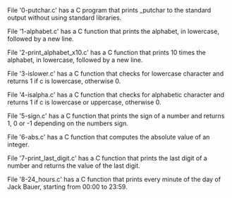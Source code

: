 File '0-putchar.c' has a C program that prints _putchar to the standard output without using standard libraries.

File '1-alphabet.c' has a C function that prints the alphabet, in lowercase, followed by a new line.

File '2-print_alphabet_x10.c' has a C function that prints 10 times the alphabet, in lowercase, followed by a new line.

File '3-islower.c' has a C function that checks for lowercase character and returns 1 if c is lowercase, otherwise 0.

File '4-isalpha.c' has a C function that checks for alphabetic character and returns 1 if c is lowercase or uppercase, otherwise 0.

File '5-sign.c' has a C function that prints the sign of a number and returns 1, 0 or -1 depending on the numbers sign.

File '6-abs.c' has a C function that computes the absolute value of an integer.

File '7-print_last_digit.c' has a C function that prints the last digit of a number and returns the value of the last digit.

File '8-24_hours.c' has a C function that prints every minute of the day of Jack Bauer, starting from 00:00 to 23:59.
